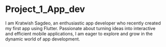 # Project_1_App_dev
I am Kratwish Sagdeo, an enthusiastic app developer who recently created my first app using Flutter. Passionate about turning ideas into interactive and efficient mobile applications, I am eager to explore and grow in the dynamic world of app development.
